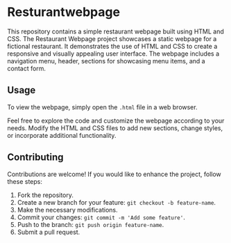 # Resturantwebpage

This repository contains a simple restaurant webpage built using HTML and CSS.
The Restaurant Webpage project showcases a static webpage for a fictional restaurant. 
It demonstrates the use of HTML and CSS to create a responsive and visually appealing user interface. 
The webpage includes a navigation menu, header, sections for showcasing menu items, and a contact form.

## Usage

To view the webpage, simply open the `.html` file in a web browser.

Feel free to explore the code and customize the webpage according to your needs.
Modify the HTML and CSS files to add new sections, change styles, or incorporate additional functionality.

## Contributing

Contributions are welcome! If you would like to enhance the project, follow these steps:

1. Fork the repository.
2. Create a new branch for your feature: `git checkout -b feature-name`.
3. Make the necessary modifications.
4. Commit your changes: `git commit -m 'Add some feature'`.
5. Push to the branch: `git push origin feature-name`.
6. Submit a pull request.
